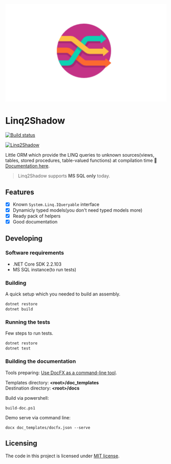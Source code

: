 ![Logo of the project](promo.png)

# Linq2Shadow

[![Build status](https://ci.appveyor.com/api/projects/status/3vs9j6ijt9w0m1ep/branch/master?svg=true)](https://ci.appveyor.com/project/DDzia/linq2shadow/branch/master)

[![Linq2Shadow](https://img.shields.io/nuget/v/Linq2Shadow.svg)](https://www.nuget.org/packages/Linq2Shadow/)

Little ORM which provide the LINQ queries to unknown sources(views, tables, stored procedures, table-valued functions) at compilation time 🤘  
[Documentation here](https://ddzia.github.io/Linq2Shadow/index.html).

> Linq2Shadow supports **MS SQL only** today.

## Features

- [x] Known `System.Linq.IQueryable` interface
- [x] Dynamicly typed models(you don't need typed models more)
- [x] Ready pack of helpers
- [x] Good documentation

## Developing

### Software requirements

- .NET Core SDK 2.2.103
- MS SQL instance(to run tests)

### Building

A quick setup which you needed to build an assembly.

```shell
dotnet restore
dotnet build
```

### Running the tests

Few steps to run tests.

```shell
dotnet restore
dotnet test
```

### Building the documentation

Tools preparing: [Use DocFX as a command-line tool](https://dotnet.github.io/docfx/tutorial/docfx_getting_started.html#2-use-docfx-as-a-command-line-tool).

Templates directory: **\<root\>/doc_templates**  
Destination directory: **\<root\>/docs**

Build via powershell:

```shell
build-doc.ps1
```

Demo serve via command line:

```shell
docx doc_templates/docfx.json --serve
```

## Licensing

The code in this project is licensed under [MIT license](LICENSE).
